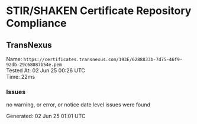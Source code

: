 # STIR/SHAKEN Certificate Repository Compliance

## TransNexus

Name: `https://certificates.transnexus.com/193E/6288833b-7d75-46f9-92db-29c68087b54e.pem`\
Tested At: 02 Jun 25 00:26 UTC\
Time: 22ms

### Issues

no warning, or error, or notice date level issues were found

Generated: 02 Jun 25 01:01 UTC